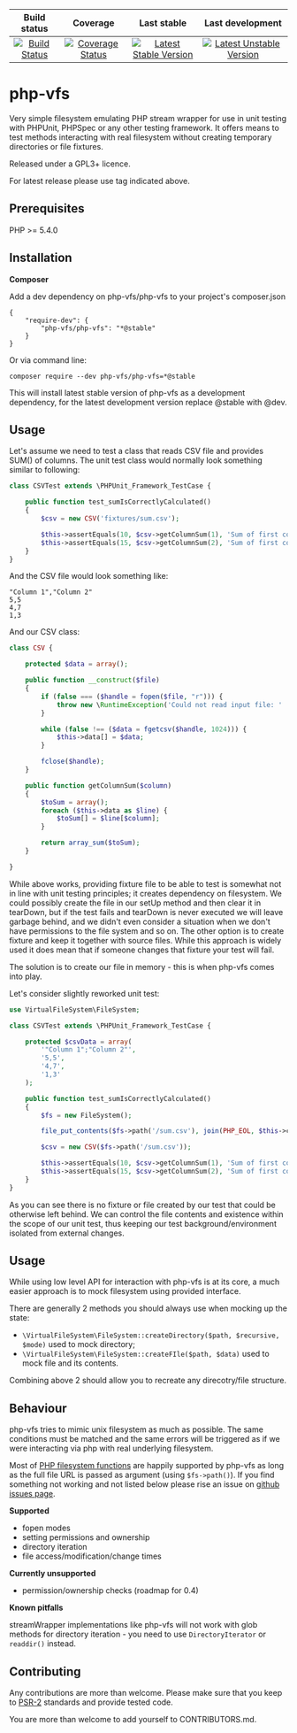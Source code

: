 |Build status|Coverage|Last stable|Last development|
|:-------------:|:-------------:|:-----:|:-----:|
|[![Build Status](https://travis-ci.org/thornag/php-vfs.png)](https://travis-ci.org/thornag/php-vfs)|[![Coverage Status](https://coveralls.io/repos/thornag/php-vfs/badge.png?branch=master)](https://coveralls.io/r/thornag/php-vfs?branch=master)|[![Latest Stable Version](https://poser.pugx.org/php-vfs/php-vfs/v/stable.png)](https://packagist.org/packages/php-vfs/php-vfs)|[![Latest Unstable Version](https://poser.pugx.org/php-vfs/php-vfs/v/unstable.png)](https://packagist.org/packages/php-vfs/php-vfs)|

php-vfs
========

Very simple filesystem emulating PHP stream wrapper for use in unit testing
with PHPUnit, PHPSpec or any other testing framework. It offers means to test methods interacting
with real filesystem without creating temporary directories or file fixtures.

Released under a GPL3+ licence.

For latest release please use tag indicated above.

Prerequisites
-------------

PHP >= 5.4.0


Installation
------------

**Composer**

Add a dev dependency on php-vfs/php-vfs to your project's composer.json

    {
        "require-dev": {
            "php-vfs/php-vfs": "*@stable"
        }
    }

Or via command line:

    composer require --dev php-vfs/php-vfs=*@stable

This will install latest stable version of php-vfs as a development dependency, for the latest development version replace @stable with @dev.

Usage
--------------

Let's assume we need to test a class that reads CSV file and provides SUM() of columns. The unit test class would normally look something similar to following:

```PHP
class CSVTest extends \PHPUnit_Framework_TestCase {

    public function test_sumIsCorrectlyCalculated()
    {
        $csv = new CSV('fixtures/sum.csv');

        $this->assertEquals(10, $csv->getColumnSum(1), 'Sum of first column is 10');
        $this->assertEquals(15, $csv->getColumnSum(2), 'Sum of first column is 15');
    }
}
```

And the CSV file would look something like:

```
"Column 1","Column 2"
5,5
4,7
1,3
```

And our CSV class:

```PHP
class CSV {

    protected $data = array();

    public function __construct($file)
    {
        if (false === ($handle = fopen($file, "r"))) {
            throw new \RuntimeException('Could not read input file: ' . $file);
        }

        while (false !== ($data = fgetcsv($handle, 1024))) {
            $this->data[] = $data;
        }

        fclose($handle);
    }

    public function getColumnSum($column)
    {
        $toSum = array();
        foreach ($this->data as $line) {
            $toSum[] = $line[$column];
        }

        return array_sum($toSum);
    }

}
```

While above works, providing fixture file to be able to test is somewhat not in line with unit testing principles; it creates dependency on filesystem.
We could possibly create the file in our setUp method and then clear it in tearDown, but if the test fails and tearDown is never executed we will leave
 garbage behind, and we didn't even consider a situation when we don't have permissions to the file system and so on. The other option is to create fixture and keep
 it together with source files. While this approach is widely used it does mean that if someone changes that fixture your test will fail.

 The solution is to create our file in memory - this is when php-vfs comes into play.

 Let's consider slightly reworked unit test:

```PHP
use VirtualFileSystem\FileSystem;

class CSVTest extends \PHPUnit_Framework_TestCase {

    protected $csvData = array(
        '"Column 1";"Column 2"',
        '5,5',
        '4,7',
        '1,3'
    );

    public function test_sumIsCorrectlyCalculated()
    {
        $fs = new FileSystem();

        file_put_contents($fs->path('/sum.csv'), join(PHP_EOL, $this->csvData));

        $csv = new CSV($fs->path('/sum.csv'));

        $this->assertEquals(10, $csv->getColumnSum(1), 'Sum of first column is 10');
        $this->assertEquals(15, $csv->getColumnSum(2), 'Sum of first column is 15');
    }
}
```

As you can see there is no fixture or file created by our test that could be otherwise left behind. We can control the file contents and existence within the
scope of our unit test, thus keeping our test background/environment isolated from external changes.

Usage
--------------

While using low level API for interaction with php-vfs is at its core, a much easier approach is to mock filesystem using provided interface.

There are generally 2 methods you should always use when mocking up the state:

- ```\VirtualFileSystem\FileSystem::createDirectory($path, $recursive, $mode)``` used to mock directory;
- ```\VirtualFileSystem\FileSystem::createFIle($path, $data)``` used to mock file and its contents.

Combining above 2 should allow you to recreate any direcotry/file structure.

Behaviour
-------------

php-vfs tries to mimic unix filesystem as much as possible. The same conditions must be matched and the same errors will be triggered as if we were interacting via php with real underlying filesystem.

Most of [PHP filesystem functions](http://www.php.net/manual/en/ref.filesystem.php) are happily supported by php-vfs as long as the full file URL is passed as argument (using ```$fs->path()```). If you find something not working and not listed below please rise an issue on [github issues page](https://github.com/thornag/php-vfs/issues).

**Supported**

- fopen modes
- setting permissions and ownership
- directory iteration
- file access/modification/change times

**Currently unsupported**

- permission/ownership checks (roadmap for 0.4)

**Known pitfalls**

streamWrapper implementations like php-vfs will not work with glob methods for directory iteration - you need to use ```DirectoryIterator``` or ```readdir()``` instead.

Contributing
----------------

Any contributions are more than welcome. Please make sure that you keep to [PSR-2](http://www.php-fig.org/psr/psr-2/) standards and provide tested code.

You are more than welcome to add yourself to CONTRIBUTORS.md.
